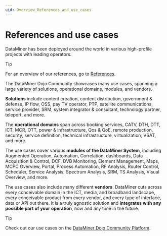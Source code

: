 ```yaml
---
uid: Overview_References_and_use_cases
---
```

# References and use cases

DataMiner has been deployed around the world in various high-profile projects with leading operators.

> [!TIP]
> For an overview of our references, go to [References](https://skyline.be/references).

The DataMiner Dojo Community showcases many use cases, spanning a large variety of solutions, operational domains, modules, and vendors.

**Solutions** include content creation, content distribution, government & defense, IP flow, OSS, pay TV operator, PTP, satellite communications, service provider, SRM, system integrator & consultant, technology partner, teleport, and more.

The **operational domains** span across booking services, CATV, DTH, DTT, ICT, MCR, OTT, power & infrastructure, Qos & QoE, remote production, security, service definition, technical infrastructure, virtualization, VSAT, and more.

The use cases cover various **modules of the DataMiner System**, including Augmented Operation, Automation, Correlation, dashboards, Data Acquisition & Control, DCF, DVB Monitoring, Element Management, Maps, MCPC Overview, Portal, Process Automation, RF Analysis, Router Control, Scheduler, Service Analysis, Spectrum Analysis, SRM, TS Analysis, Visual Overview, and more.

The use cases also include many different **vendors**. DataMiner cuts across every conceivable domain in the ICT, media, and broadband landscape, every conceivable product from every vendor, and every type of interface, data or API out there. It is a truly agnostic solution and **integrates with any possible part of your operation**, now and any time in the future.

> [!TIP]
> Check out our use cases on the [DataMiner Dojo Community Platform](https://community.dataminer.services/use-cases/).
